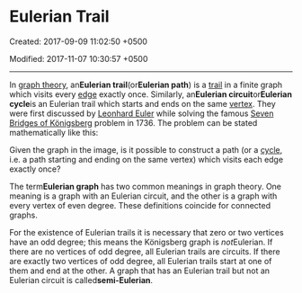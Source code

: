 # Eulerian Trail

Created: 2017-09-09 11:02:50 +0500

Modified: 2017-11-07 10:30:57 +0500

---

In [graph theory](https://en.wikipedia.org/wiki/Graph_theory), an**Eulerian trail**(or**Eulerian path**) is a [trail](https://en.wikipedia.org/wiki/Trail_(graph_theory)) in a finite graph which visits every [edge](https://en.wikipedia.org/wiki/Edge_(graph_theory)) exactly once. Similarly, an**Eulerian circuit**or**Eulerian cycle**is an Eulerian trail which starts and ends on the same [vertex](https://en.wikipedia.org/wiki/Vertex_(graph_theory)). They were first discussed by [Leonhard Euler](https://en.wikipedia.org/wiki/Leonhard_Euler) while solving the famous [Seven Bridges of Königsberg](https://en.wikipedia.org/wiki/Seven_Bridges_of_K%C3%B6nigsberg) problem in 1736. The problem can be stated mathematically like this:

Given the graph in the image, is it possible to construct a path (or a [cycle](https://en.wikipedia.org/wiki/Cycle_(graph_theory)), i.e. a path starting and ending on the same vertex) which visits each edge exactly once?

The term**Eulerian graph** has two common meanings in graph theory. One meaning is a graph with an Eulerian circuit, and the other is a graph with every vertex of even degree. These definitions coincide for connected graphs.

For the existence of Eulerian trails it is necessary that zero or two vertices have an odd degree; this means the Königsberg graph is *not*Eulerian. If there are no vertices of odd degree, all Eulerian trails are circuits. If there are exactly two vertices of odd degree, all Eulerian trails start at one of them and end at the other. A graph that has an Eulerian trail but not an Eulerian circuit is called**semi-Eulerian**.
